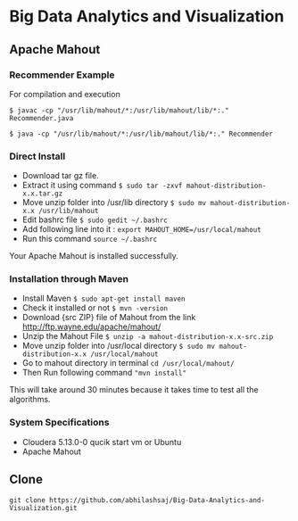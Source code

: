 # Big Data Analytics and Visualization

## Apache Mahout

### Recommender Example

For compilation and execution

`$ javac -cp "/usr/lib/mahout/*:/usr/lib/mahout/lib/*:." Recommender.java `

`$ java -cp "/usr/lib/mahout/*:/usr/lib/mahout/lib/*:." Recommender`

### Direct Install

* Download tar gz file.
* Extract it using command 
  `$ sudo tar -zxvf mahout-distribution-x.x.tar.gz `
* Move unzip folder into /usr/lib directory 
  `$ sudo mv mahout-distribution-x.x /usr/lib/mahout`
* Edit bashrc file 
  `$ sudo gedit ~/.bashrc`
* Add following line into it : 
  `export MAHOUT_HOME=/usr/local/mahout`
* Run this command 
  `source ~/.bashrc`
  
Your Apache Mahout is installed successfully.

### Installation through Maven 
* Install Maven `$ sudo apt-get install maven`
* Check it installed or not `$ mvn -version`
* Download {src ZIP} file of Mahout from the link http://ftp.wayne.edu/apache/mahout/
* Unzip the Mahout File `$ unzip -a mahout-distribution-x.x-src.zip`
* Move unzip folder into /usr/local directory `$ sudo mv mahout-distribution-x.x /usr/local/mahout `
* Go to mahout directory in terminal `cd /usr/local/mahout/`
* Then Run following command `"mvn install"`

This will take around 30 minutes because it takes time to test all the algorithms.


### System Specifications 

  * Cloudera 5.13.0-0 qucik start vm or Ubuntu
  * Apache Mahout 

## Clone

` git clone https://github.com/abhilashsaj/Big-Data-Analytics-and-Visualization.git `
